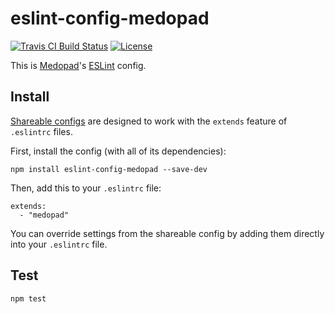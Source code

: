 # eslint-config-medopad

[![Travis CI Build Status](https://img.shields.io/travis/Medopad/eslint-config-medopad/master.svg?style=flat-square)](https://travis-ci.org/Medopad/eslint-config-medopad)
[![License](http://img.shields.io/badge/license-MIT-green.svg?style=flat-square)](LICENSE)

This is [Medopad](http://medopad.com)'s [ESLint](http://eslint.org) config.

## Install

[Shareable configs](http://eslint.org/docs/developer-guide/shareable-configs) are designed to work with the `extends` feature of `.eslintrc` files.

First, install the config (with all of its dependencies):

```
npm install eslint-config-medopad --save-dev
```

Then, add this to your `.eslintrc` file:

```
extends:
  - "medopad"
```

You can override settings from the shareable config by adding them directly into your `.eslintrc` file.

## Test

```
npm test
```
